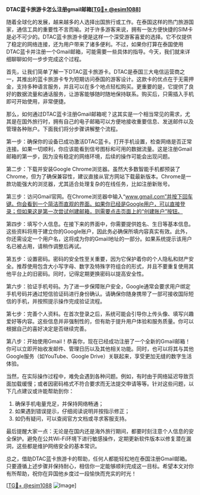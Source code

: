 **DTAC蓝卡旅游卡怎么注册gmail邮箱[[TG💪+ @esim1088](https://t.me/s/esim1088)]**

随着全球化的发展，越来越多的人选择出国旅行或工作。在泰国这样的热门旅游国家，通信工具的重要性不言而喻。对于许多游客来说，拥有一张方便快捷的SIM卡是必不可少的。DTAC蓝卡旅游卡便是这样一个深受游客喜爱的选择。它不仅提供了稳定的网络连接，还为用户带来了诸多便利。不过，如果你打算在泰国使用DTAC蓝卡并注册一个Gmail邮箱，可能需要一些具体的指导。今天，我们就来详细聊聊如何一步步完成这个过程。

首先，让我们简单了解一下DTAC蓝卡旅游卡。DTAC是泰国三大电信运营商之一，其推出的蓝卡旅游卡专为短期访问泰国的游客设计。这款卡的优点在于无需押金，支持多种语言服务，并且可以在多个地点轻松购买。更重要的是，它提供了良好的数据流量和通话服务，让游客能够随时随地保持联系。购买后，只需插入手机即可开始使用，非常便捷。

那么，如何通过DTAC蓝卡注册Gmail邮箱呢？这其实是一个相当常见的需求，尤其是在国外旅行时，拥有自己的电子邮箱可以方便地接收重要信息、发送邮件以及管理各种账户。下面我们将分步骤讲解整个流程。

第一步：确保你的设备已成功激活DTAC蓝卡。打开手机设置，检查网络是否正常连接。如果一切顺利，你应该能看到信号图标和可用的数据流量。这是注册Gmail邮箱的第一步，因为没有稳定的网络环境，后续的操作可能会出现问题。

第二步：下载并安装Google Chrome浏览器。虽然大多数智能手机都预装了Chrome，但为了确保兼容性，建议直接从官方网站下载最新版本。Chrome是一款功能强大的浏览器，尤其适合处理复杂的在线任务，比如注册新账号。

第三步：访问Gmail官网。在Chrome浏览器中输入“www.gmail.com”并按下回车键。你会看到一个简洁而直观的界面。如果你已经是Google用户，可以直接登录；但如果这是第一次尝试创建邮箱，则需要点击页面上的“创建账户”按钮。

第四步：填写个人信息。在接下来的界面中，你需要提供姓名、生日等基本信息。这些资料将用于建立你的Google账户，因此务必确保所填内容真实有效。此外，你还需设定一个用户名，这将成为你的Gmail地址的一部分。如果系统提示该用户名已被占用，请稍作调整后再试。

第五步：设置密码。密码的安全性至关重要，因为它保护着你的个人隐私和财产安全。推荐使用包含大小写字母、数字及特殊字符组合的形式，并且不要重复使用其他平台上的旧密码。同时，记得定期更换密码以提高安全性。

第六步：验证手机号码。为了进一步保障账户安全，Google通常会要求用户绑定手机号码并通过短信验证码进行身份确认。请确保你随身携带了一部可接收国际短信的手机，并按照提示操作完成验证流程。

第七步：完善个人资料。在首次登录之后，系统可能会引导你上传头像、填写兴趣爱好等内容。这些信息并非强制性的，但有助于提升用户体验和服务质量。你可以根据自己的喜好决定是否继续完善。

第八步：开始使用Gmail！恭喜你，现在已经成功注册了一个全新的Gmail邮箱！你可以立即开始收发邮件、管理日历以及其他相关功能。同时，也可以将其与其他Google服务（如YouTube、Google Drive）关联起来，享受更加无缝的数字生活体验。

当然，在实际操作过程中，难免会遇到各种问题。例如，有时由于网络延迟导致页面加载缓慢；或者因密码格式不符合要求而无法提交申请等等。针对这些问题，以下几点建议或许能帮助到你：

1. 确保手机电量充足，并保持网络畅通；
2. 如果遇到错误提示，仔细阅读说明并按指示修正；
3. 如仍有疑问，可以查阅官方文档或寻求客服支持。

最后提醒大家一点：无论是在国内还是海外旅行期间，都要时刻注意个人信息的安全保护。避免在公共Wi-Fi环境下进行敏感操作，定期更新软件版本以修复潜在漏洞，这些都是维护网络安全的基本常识。

总之，借助DTAC蓝卡旅游卡的帮助，任何人都能轻松地在泰国注册Gmail邮箱。只要遵循上述步骤并保持耐心，相信你一定能够顺利完成这一目标。希望本文对你有所帮助，祝你在异国他乡度过一段愉快而充实的时光！

[[TG💪+ @esim1088](https://t.me/s/esim1088) ![Image](https://i.postimg.cc/4NQfJmqS/Snipaste-2025-05-13-00-14-12.png)]